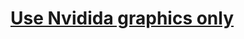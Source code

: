 # [Use Nvidida graphics only](https://wiki.archlinux.org/title/NVIDIA_Optimus#Use_NVIDIA_graphics_only)
